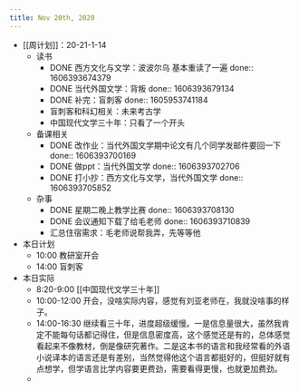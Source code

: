 ```yaml
---
title: Nov 20th, 2020
---
```


- [[周计划]]：20-21-1-14
    - 读书
        - DONE 西方文化与文学：波波尔乌 基本重读了一遍
          done:: 1606393674379
        - DONE 当代外国文学：背叛
          done:: 1606393679134
        - DONE 补完：盲刺客
          done:: 1605953741184
        - 盲刺客和科幻相关：未来考古学
        - 中国现代文学三十年：只看了一个开头
    - 备课相关
        - DONE 改作业：当代外国文学期中论文有几个同学发邮件要回一下
          done:: 1606393700169
        - DONE 做ppt：当代外国文学
          done:: 1606393702706
        - DONE 打小抄：西方文化与文学，当代外国文学
          done:: 1606393705852
    - 杂事
        - DONE 星期二晚上教学比赛
          done:: 1606393708130
        - DONE 会议通知下载了给毛老师
          done:: 1606393710839
        - 汇总住宿需求：毛老师说帮我弄，先等等他
- 本日计划
    - 10:00 教研室开会
    - 14:00 盲刺客
- 本日实际
    - 8:20-9:00 [[中国现代文学三十年]]
    - 10:00-12:00 开会，没啥实际内容，感觉有刘亚老师在，我就没啥事的样子。
    - 14:00-16:30 继续看三十年，进度超级缓慢。一是信息量很大，虽然我肯定不能每句话都记得住，但是信息密度高，这个感觉还是有的，总体感觉看起来不像教材，倒是像研究著作。二是这本书的语言和我经常看的外语小说译本的语言还是有差别，当然觉得他这个语言都挺好的，但挺好就有点想学，但学语言比学内容要更费劲，需要看得更慢，也就更加费劲。
    -